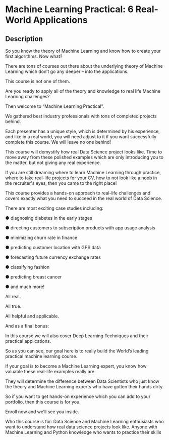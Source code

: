 # Machine Learning Practical: 6 Real-World Applications

## Description
So you know the theory of Machine Learning and know how to create your first algorithms. Now what? 

There are tons of courses out there about the underlying theory of Machine Learning which don’t go any deeper – into the applications.


This course is not one of them.

Are you ready to apply all of the theory and knowledge to real life Machine Learning challenges?  

Then welcome to “Machine Learning Practical”.



We gathered best industry professionals with tons of completed projects behind.

Each presenter has a unique style, which is determined by his experience, and like in a real world, you will need adjust to it if you want successfully complete this course. We will leave no one behind!



This course will demystify how real Data Science project looks like. Time to move away from these polished examples which are only introducing you to the matter, but not giving any real experience.



If you are still dreaming where to learn Machine Learning through practice, where to take real-life projects for your CV, how to not look like a noob in the recruiter's eyes, then you came to the right place!



This course provides a hands-on approach to real-life challenges and covers exactly what you need to succeed in the real world of Data Science.

 

There are most exciting case studies including:

●      diagnosing diabetes in the early stages

●      directing customers to subscription products with app usage analysis

●      minimizing churn rate in finance

●      predicting customer location with GPS data

●      forecasting future currency exchange rates

●      classifying fashion

●      predicting breast cancer

●      and much more!

 

All real.

All true.

All helpful and applicable.

And as a final bonus:

 

In this course we will also cover Deep Learning Techniques and their practical applications.

So as you can see, our goal here is to really build the World’s leading practical machine learning course.

If your goal is to become a Machine Learning expert, you know how valuable these real-life examples really are. 

They will determine the difference between Data Scientists who just know the theory and Machine Learning experts who have gotten their hands dirty.

So if you want to get hands-on experience which you can add to your portfolio, then this course is for you.

Enroll now and we’ll see you inside.

Who this course is for:
Data Science and Machine Learning enthusiasts who want to understand how real data science projects look like.
Anyone with Machine Learning and Python knowledge who wants to practice their skills
